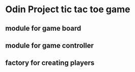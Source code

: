 # Odin Project tic tac toe game  
  
## module for game board  
  
## module for game controller  
  
## factory for creating players  